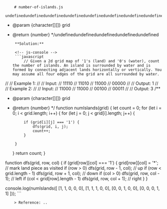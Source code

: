 
        # number-of-islands.js
        undefinedundefinedundefinedundefinedundefinedundefinedundefinedundefinedundefinedundefinedundefinedundefinedundefinedundefinedundefinedundefinedundefinedundefinedundefinedundefinedundefined/**
 * @param {character[][]} grid
 * @return {number}
 */undefinedundefinedundefinedundefinedundefined
        
        **Solution:**
        
        <!-- js-console -->
        ```javascript
            // Given a 2d grid map of '1's (land) and '0's (water), count the number of islands. An island is surrounded by water and is formed by connecting adjacent lands horizontally or vertically. You may assume all four edges of the grid are all surrounded by water.
//
// Example 1:
//
// Input:
// 11110
// 11010
// 11000
// 00000
//
// Output: 1
//
// Example 2:
//
// Input:
// 11000
// 11000
// 00100
// 00011
//
// Output: 3
/**
 * @param {character[][]} grid
 * @return {number}
 */
function numIslands(grid) {
    let count = 0;
    for (let i = 0; i < grid.length; i++) {
        for (let j = 0; j < grid[i].length; j++) {
            
            if (grid[i][j] === '1') {
                dfs(grid, i, j);
                count++;
            }
            
        }
    }
    return count;
}

function dfs(grid, row, col) {
    if (grid[row][col] === '1') {
        grid[row][col] = '*'; // mark land piece as visited
        if (row > 0) dfs(grid, row - 1, col); // up
        if (row < grid.length - 1) dfs(grid, row + 1, col); // down
        if (col > 0) dfs(grid, row, col - 1); // left
        if (col < grid[row].length - 1) dfs(grid, row, col + 1); // right
    }
}

 
console.log(numIslands([
    [1, 1, 0, 0, 0],
    [1, 1, 1, 0, 0],
    [0, 0, 1, 0, 0],
    [0, 0, 0, 1, 1]
]));
        ```
        
        > Reference: ..
        
        